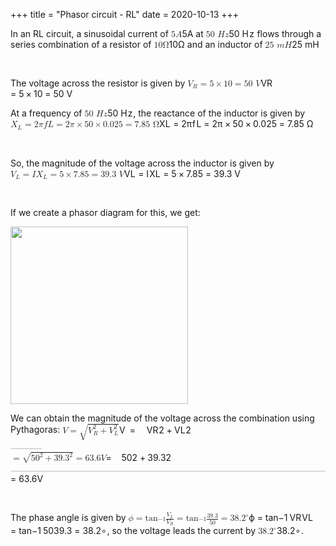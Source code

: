 +++
title = "Phasor circuit - RL"
date = 2020-10-13
+++
<p>In an RL circuit, a sinusoidal current of <span class="ql-formula" data-value="5A">﻿<span contenteditable="false"><span class="katex"><span class="katex-mathml"><math><semantics><mrow><mn>5</mn><mi>A</mi></mrow><annotation encoding="application/x-tex">5A</annotation></semantics></math></span><span class="katex-html" aria-hidden="true"><span class="base"><span class="strut" style="height: 0.68333em; vertical-align: 0em;"></span><span class="mord">5</span><span class="mord mathdefault">A</span></span></span></span></span>﻿</span> at <span class="ql-formula" data-value="50\ Hz">﻿<span contenteditable="false"><span class="katex"><span class="katex-mathml"><math><semantics><mrow><mn>50</mn><mtext>&nbsp;</mtext><mi>H</mi><mi>z</mi></mrow><annotation encoding="application/x-tex">50\ Hz</annotation></semantics></math></span><span class="katex-html" aria-hidden="true"><span class="base"><span class="strut" style="height: 0.68333em; vertical-align: 0em;"></span><span class="mord">5</span><span class="mord">0</span><span class="mspace">&nbsp;</span><span style="margin-right: 0.08125em;" class="mord mathdefault">H</span><span style="margin-right: 0.04398em;" class="mord mathdefault">z</span></span></span></span></span>﻿</span> flows through a series combination of a resistor of <span class="ql-formula" data-value="10\Omega">﻿<span contenteditable="false"><span class="katex"><span class="katex-mathml"><math><semantics><mrow><mn>10</mn><mi mathvariant="normal">Ω</mi></mrow><annotation encoding="application/x-tex">10\Omega</annotation></semantics></math></span><span class="katex-html" aria-hidden="true"><span class="base"><span class="strut" style="height: 0.68333em; vertical-align: 0em;"></span><span class="mord">1</span><span class="mord">0</span><span class="mord">Ω</span></span></span></span></span>﻿</span> and an inductor of <span class="ql-formula" data-value="25\ mH">﻿<span contenteditable="false"><span class="katex"><span class="katex-mathml"><math><semantics><mrow><mn>25</mn><mtext>&nbsp;</mtext><mi>m</mi><mi>H</mi></mrow><annotation encoding="application/x-tex">25\ mH</annotation></semantics></math></span><span class="katex-html" aria-hidden="true"><span class="base"><span class="strut" style="height: 0.68333em; vertical-align: 0em;"></span><span class="mord">2</span><span class="mord">5</span><span class="mspace">&nbsp;</span><span class="mord mathdefault">m</span><span style="margin-right: 0.08125em;" class="mord mathdefault">H</span></span></span></span></span>﻿</span></p><p><br></p><p>The voltage across the resistor is given by <span class="ql-formula" data-value="V_R=5\times10=50\ V">﻿<span contenteditable="false"><span class="katex"><span class="katex-mathml"><math><semantics><mrow><msub><mi>V</mi><mi>R</mi></msub><mo>=</mo><mn>5</mn><mo>×</mo><mn>10</mn><mo>=</mo><mn>50</mn><mtext>&nbsp;</mtext><mi>V</mi></mrow><annotation encoding="application/x-tex">V_R=5\times10=50\ V</annotation></semantics></math></span><span class="katex-html" aria-hidden="true"><span class="base"><span class="strut" style="height: 0.83333em; vertical-align: -0.15em;"></span><span class="mord"><span style="margin-right: 0.22222em;" class="mord mathdefault">V</span><span class="msupsub"><span class="vlist-t vlist-t2"><span class="vlist-r"><span class="vlist" style="height: 0.32833099999999993em;"><span class="" style="top: -2.5500000000000003em; margin-left: -0.22222em; margin-right: 0.05em;"><span class="pstrut" style="height: 2.7em;"></span><span class="sizing reset-size6 size3 mtight"><span style="margin-right: 0.00773em;" class="mord mathdefault mtight">R</span></span></span></span><span class="vlist-s">​</span></span><span class="vlist-r"><span class="vlist" style="height: 0.15em;"><span class=""></span></span></span></span></span></span><span class="mspace" style="margin-right: 0.2777777777777778em;"></span><span class="mrel">=</span><span class="mspace" style="margin-right: 0.2777777777777778em;"></span></span><span class="base"><span class="strut" style="height: 0.72777em; vertical-align: -0.08333em;"></span><span class="mord">5</span><span class="mspace" style="margin-right: 0.2222222222222222em;"></span><span class="mbin">×</span><span class="mspace" style="margin-right: 0.2222222222222222em;"></span></span><span class="base"><span class="strut" style="height: 0.64444em; vertical-align: 0em;"></span><span class="mord">1</span><span class="mord">0</span><span class="mspace" style="margin-right: 0.2777777777777778em;"></span><span class="mrel">=</span><span class="mspace" style="margin-right: 0.2777777777777778em;"></span></span><span class="base"><span class="strut" style="height: 0.68333em; vertical-align: 0em;"></span><span class="mord">5</span><span class="mord">0</span><span class="mspace">&nbsp;</span><span style="margin-right: 0.22222em;" class="mord mathdefault">V</span></span></span></span></span>﻿</span></p><p>At a frequency of <span class="ql-formula" data-value="50\ Hz">﻿<span contenteditable="false"><span class="katex"><span class="katex-mathml"><math><semantics><mrow><mn>50</mn><mtext>&nbsp;</mtext><mi>H</mi><mi>z</mi></mrow><annotation encoding="application/x-tex">50\ Hz</annotation></semantics></math></span><span class="katex-html" aria-hidden="true"><span class="base"><span class="strut" style="height: 0.68333em; vertical-align: 0em;"></span><span class="mord">5</span><span class="mord">0</span><span class="mspace">&nbsp;</span><span style="margin-right: 0.08125em;" class="mord mathdefault">H</span><span style="margin-right: 0.04398em;" class="mord mathdefault">z</span></span></span></span></span>﻿</span>, the reactance of the inductor is given by <span class="ql-formula" data-value="X_L=2\pi fL=2\pi\times50\times0.025=7.85\ \Omega">﻿<span contenteditable="false"><span class="katex"><span class="katex-mathml"><math><semantics><mrow><msub><mi>X</mi><mi>L</mi></msub><mo>=</mo><mn>2</mn><mi>π</mi><mi>f</mi><mi>L</mi><mo>=</mo><mn>2</mn><mi>π</mi><mo>×</mo><mn>50</mn><mo>×</mo><mn>0.025</mn><mo>=</mo><mn>7.85</mn><mtext>&nbsp;</mtext><mi mathvariant="normal">Ω</mi></mrow><annotation encoding="application/x-tex">X_L=2\pi fL=2\pi\times50\times0.025=7.85\ \Omega</annotation></semantics></math></span><span class="katex-html" aria-hidden="true"><span class="base"><span class="strut" style="height: 0.83333em; vertical-align: -0.15em;"></span><span class="mord"><span style="margin-right: 0.07847em;" class="mord mathdefault">X</span><span class="msupsub"><span class="vlist-t vlist-t2"><span class="vlist-r"><span class="vlist" style="height: 0.32833099999999993em;"><span class="" style="top: -2.5500000000000003em; margin-left: -0.07847em; margin-right: 0.05em;"><span class="pstrut" style="height: 2.7em;"></span><span class="sizing reset-size6 size3 mtight"><span class="mord mathdefault mtight">L</span></span></span></span><span class="vlist-s">​</span></span><span class="vlist-r"><span class="vlist" style="height: 0.15em;"><span class=""></span></span></span></span></span></span><span class="mspace" style="margin-right: 0.2777777777777778em;"></span><span class="mrel">=</span><span class="mspace" style="margin-right: 0.2777777777777778em;"></span></span><span class="base"><span class="strut" style="height: 0.8888799999999999em; vertical-align: -0.19444em;"></span><span class="mord">2</span><span style="margin-right: 0.03588em;" class="mord mathdefault">π</span><span style="margin-right: 0.10764em;" class="mord mathdefault">f</span><span class="mord mathdefault">L</span><span class="mspace" style="margin-right: 0.2777777777777778em;"></span><span class="mrel">=</span><span class="mspace" style="margin-right: 0.2777777777777778em;"></span></span><span class="base"><span class="strut" style="height: 0.72777em; vertical-align: -0.08333em;"></span><span class="mord">2</span><span style="margin-right: 0.03588em;" class="mord mathdefault">π</span><span class="mspace" style="margin-right: 0.2222222222222222em;"></span><span class="mbin">×</span><span class="mspace" style="margin-right: 0.2222222222222222em;"></span></span><span class="base"><span class="strut" style="height: 0.72777em; vertical-align: -0.08333em;"></span><span class="mord">5</span><span class="mord">0</span><span class="mspace" style="margin-right: 0.2222222222222222em;"></span><span class="mbin">×</span><span class="mspace" style="margin-right: 0.2222222222222222em;"></span></span><span class="base"><span class="strut" style="height: 0.64444em; vertical-align: 0em;"></span><span class="mord">0</span><span class="mord">.</span><span class="mord">0</span><span class="mord">2</span><span class="mord">5</span><span class="mspace" style="margin-right: 0.2777777777777778em;"></span><span class="mrel">=</span><span class="mspace" style="margin-right: 0.2777777777777778em;"></span></span><span class="base"><span class="strut" style="height: 0.68333em; vertical-align: 0em;"></span><span class="mord">7</span><span class="mord">.</span><span class="mord">8</span><span class="mord">5</span><span class="mspace">&nbsp;</span><span class="mord">Ω</span></span></span></span></span>﻿</span> </p><p><br></p><p>So, the magnitude of the voltage across the inductor is given by <span class="ql-formula" data-value="V_L=IX_L=5\times7.85=39.3\ V">﻿<span contenteditable="false"><span class="katex"><span class="katex-mathml"><math><semantics><mrow><msub><mi>V</mi><mi>L</mi></msub><mo>=</mo><mi>I</mi><msub><mi>X</mi><mi>L</mi></msub><mo>=</mo><mn>5</mn><mo>×</mo><mn>7.85</mn><mo>=</mo><mn>39.3</mn><mtext>&nbsp;</mtext><mi>V</mi></mrow><annotation encoding="application/x-tex">V_L=IX_L=5\times7.85=39.3\ V</annotation></semantics></math></span><span class="katex-html" aria-hidden="true"><span class="base"><span class="strut" style="height: 0.83333em; vertical-align: -0.15em;"></span><span class="mord"><span style="margin-right: 0.22222em;" class="mord mathdefault">V</span><span class="msupsub"><span class="vlist-t vlist-t2"><span class="vlist-r"><span class="vlist" style="height: 0.32833099999999993em;"><span class="" style="top: -2.5500000000000003em; margin-left: -0.22222em; margin-right: 0.05em;"><span class="pstrut" style="height: 2.7em;"></span><span class="sizing reset-size6 size3 mtight"><span class="mord mathdefault mtight">L</span></span></span></span><span class="vlist-s">​</span></span><span class="vlist-r"><span class="vlist" style="height: 0.15em;"><span class=""></span></span></span></span></span></span><span class="mspace" style="margin-right: 0.2777777777777778em;"></span><span class="mrel">=</span><span class="mspace" style="margin-right: 0.2777777777777778em;"></span></span><span class="base"><span class="strut" style="height: 0.83333em; vertical-align: -0.15em;"></span><span style="margin-right: 0.07847em;" class="mord mathdefault">I</span><span class="mord"><span style="margin-right: 0.07847em;" class="mord mathdefault">X</span><span class="msupsub"><span class="vlist-t vlist-t2"><span class="vlist-r"><span class="vlist" style="height: 0.32833099999999993em;"><span class="" style="top: -2.5500000000000003em; margin-left: -0.07847em; margin-right: 0.05em;"><span class="pstrut" style="height: 2.7em;"></span><span class="sizing reset-size6 size3 mtight"><span class="mord mathdefault mtight">L</span></span></span></span><span class="vlist-s">​</span></span><span class="vlist-r"><span class="vlist" style="height: 0.15em;"><span class=""></span></span></span></span></span></span><span class="mspace" style="margin-right: 0.2777777777777778em;"></span><span class="mrel">=</span><span class="mspace" style="margin-right: 0.2777777777777778em;"></span></span><span class="base"><span class="strut" style="height: 0.72777em; vertical-align: -0.08333em;"></span><span class="mord">5</span><span class="mspace" style="margin-right: 0.2222222222222222em;"></span><span class="mbin">×</span><span class="mspace" style="margin-right: 0.2222222222222222em;"></span></span><span class="base"><span class="strut" style="height: 0.64444em; vertical-align: 0em;"></span><span class="mord">7</span><span class="mord">.</span><span class="mord">8</span><span class="mord">5</span><span class="mspace" style="margin-right: 0.2777777777777778em;"></span><span class="mrel">=</span><span class="mspace" style="margin-right: 0.2777777777777778em;"></span></span><span class="base"><span class="strut" style="height: 0.68333em; vertical-align: 0em;"></span><span class="mord">3</span><span class="mord">9</span><span class="mord">.</span><span class="mord">3</span><span class="mspace">&nbsp;</span><span style="margin-right: 0.22222em;" class="mord mathdefault">V</span></span></span></span></span>﻿</span> </p><p><br></p><p>If we create a phasor diagram for this, we get:</p><p><img src="https://i.imgur.com/IJ9Psyt.png" width="284"></p><p>We can obtain the magnitude of the voltage across the combination using Pythagoras: <span class="ql-formula" data-value="V=\sqrt{V_R^2+V_L^2}">﻿<span contenteditable="false"><span class="katex"><span class="katex-mathml"><math><semantics><mrow><mi>V</mi><mo>=</mo><msqrt><mrow><msubsup><mi>V</mi><mi>R</mi><mn>2</mn></msubsup><mo>+</mo><msubsup><mi>V</mi><mi>L</mi><mn>2</mn></msubsup></mrow></msqrt></mrow><annotation encoding="application/x-tex">V=\sqrt{V_R^2+V_L^2}</annotation></semantics></math></span><span class="katex-html" aria-hidden="true"><span class="base"><span class="strut" style="height: 0.68333em; vertical-align: 0em;"></span><span style="margin-right: 0.22222em;" class="mord mathdefault">V</span><span class="mspace" style="margin-right: 0.2777777777777778em;"></span><span class="mrel">=</span><span class="mspace" style="margin-right: 0.2777777777777778em;"></span></span><span class="base"><span class="strut" style="height: 1.24em; vertical-align: -0.3038114999999999em;"></span><span class="mord sqrt"><span class="vlist-t vlist-t2"><span class="vlist-r"><span class="vlist" style="height: 0.9361885000000001em;"><span class="svg-align" style="top: -3.2em;"><span class="pstrut" style="height: 3.2em;"></span><span class="mord" style="padding-left: 1em;"><span class="mord"><span style="margin-right: 0.22222em;" class="mord mathdefault">V</span><span class="msupsub"><span class="vlist-t vlist-t2"><span class="vlist-r"><span class="vlist" style="height: 0.7959080000000001em;"><span class="" style="top: -2.4064690000000004em; margin-left: -0.22222em; margin-right: 0.05em;"><span class="pstrut" style="height: 2.7em;"></span><span class="sizing reset-size6 size3 mtight"><span style="margin-right: 0.00773em;" class="mord mathdefault mtight">R</span></span></span><span class="" style="top: -3.0448000000000004em; margin-right: 0.05em;"><span class="pstrut" style="height: 2.7em;"></span><span class="sizing reset-size6 size3 mtight"><span class="mord mtight">2</span></span></span></span><span class="vlist-s">​</span></span><span class="vlist-r"><span class="vlist" style="height: 0.29353099999999993em;"><span class=""></span></span></span></span></span></span><span class="mspace" style="margin-right: 0.2222222222222222em;"></span><span class="mbin">+</span><span class="mspace" style="margin-right: 0.2222222222222222em;"></span><span class="mord"><span style="margin-right: 0.22222em;" class="mord mathdefault">V</span><span class="msupsub"><span class="vlist-t vlist-t2"><span class="vlist-r"><span class="vlist" style="height: 0.7959080000000001em;"><span class="" style="top: -2.4064690000000004em; margin-left: -0.22222em; margin-right: 0.05em;"><span class="pstrut" style="height: 2.7em;"></span><span class="sizing reset-size6 size3 mtight"><span class="mord mathdefault mtight">L</span></span></span><span class="" style="top: -3.0448000000000004em; margin-right: 0.05em;"><span class="pstrut" style="height: 2.7em;"></span><span class="sizing reset-size6 size3 mtight"><span class="mord mtight">2</span></span></span></span><span class="vlist-s">​</span></span><span class="vlist-r"><span class="vlist" style="height: 0.29353099999999993em;"><span class=""></span></span></span></span></span></span></span></span><span class="" style="top: -2.8961885em;"><span class="pstrut" style="height: 3.2em;"></span><span class="hide-tail" style="min-width: 1.02em; height: 1.28em;"><svg width="400em" height="1.28em" viewBox="0 0 400000 1296" preserveAspectRatio="xMinYMin slice"><path d="M263,681c0.7,0,18,39.7,52,119c34,79.3,68.167,
158.7,102.5,238c34.3,79.3,51.8,119.3,52.5,120c340,-704.7,510.7,-1060.3,512,-1067
c4.7,-7.3,11,-11,19,-11H40000v40H1012.3s-271.3,567,-271.3,567c-38.7,80.7,-84,
175,-136,283c-52,108,-89.167,185.3,-111.5,232c-22.3,46.7,-33.8,70.3,-34.5,71
c-4.7,4.7,-12.3,7,-23,7s-12,-1,-12,-1s-109,-253,-109,-253c-72.7,-168,-109.3,
-252,-110,-252c-10.7,8,-22,16.7,-34,26c-22,17.3,-33.3,26,-34,26s-26,-26,-26,-26
s76,-59,76,-59s76,-60,76,-60z M1001 80H40000v40H1012z"></path></svg></span></span></span><span class="vlist-s">​</span></span><span class="vlist-r"><span class="vlist" style="height: 0.3038114999999999em;"><span class=""></span></span></span></span></span></span></span></span></span>﻿</span><span class="ql-formula" data-value="=\sqrt{50^2+39.3^2}=63.6V">﻿<span contenteditable="false"><span class="katex"><span class="katex-mathml"><math><semantics><mrow><mo>=</mo><msqrt><mrow><mn>5</mn><msup><mn>0</mn><mn>2</mn></msup><mo>+</mo><mn>39.</mn><msup><mn>3</mn><mn>2</mn></msup></mrow></msqrt><mo>=</mo><mn>63.6</mn><mi>V</mi></mrow><annotation encoding="application/x-tex">=\sqrt{50^2+39.3^2}=63.6V</annotation></semantics></math></span><span class="katex-html" aria-hidden="true"><span class="base"><span class="strut" style="height: 0.36687em; vertical-align: 0em;"></span><span class="mrel">=</span><span class="mspace" style="margin-right: 0.2777777777777778em;"></span></span><span class="base"><span class="strut" style="height: 1.04em; vertical-align: -0.12661100000000003em;"></span><span class="mord sqrt"><span class="vlist-t vlist-t2"><span class="vlist-r"><span class="vlist" style="height: 0.913389em;"><span class="svg-align" style="top: -3em;"><span class="pstrut" style="height: 3em;"></span><span class="mord" style="padding-left: 0.833em;"><span class="mord">5</span><span class="mord"><span class="mord">0</span><span class="msupsub"><span class="vlist-t"><span class="vlist-r"><span class="vlist" style="height: 0.740108em;"><span class="" style="top: -2.9890000000000003em; margin-right: 0.05em;"><span class="pstrut" style="height: 2.7em;"></span><span class="sizing reset-size6 size3 mtight"><span class="mord mtight">2</span></span></span></span></span></span></span></span><span class="mspace" style="margin-right: 0.2222222222222222em;"></span><span class="mbin">+</span><span class="mspace" style="margin-right: 0.2222222222222222em;"></span><span class="mord">3</span><span class="mord">9</span><span class="mord">.</span><span class="mord"><span class="mord">3</span><span class="msupsub"><span class="vlist-t"><span class="vlist-r"><span class="vlist" style="height: 0.740108em;"><span class="" style="top: -2.9890000000000003em; margin-right: 0.05em;"><span class="pstrut" style="height: 2.7em;"></span><span class="sizing reset-size6 size3 mtight"><span class="mord mtight">2</span></span></span></span></span></span></span></span></span></span><span class="" style="top: -2.873389em;"><span class="pstrut" style="height: 3em;"></span><span class="hide-tail" style="min-width: 0.853em; height: 1.08em;"><svg width="400em" height="1.08em" viewBox="0 0 400000 1080" preserveAspectRatio="xMinYMin slice"><path d="M95,702c-2.7,0,-7.17,-2.7,-13.5,-8c-5.8,-5.3,-9.5,
-10,-9.5,-14c0,-2,0.3,-3.3,1,-4c1.3,-2.7,23.83,-20.7,67.5,-54c44.2,-33.3,65.8,
-50.3,66.5,-51c1.3,-1.3,3,-2,5,-2c4.7,0,8.7,3.3,12,10s173,378,173,378c0.7,0,
35.3,-71,104,-213c68.7,-142,137.5,-285,206.5,-429c69,-144,104.5,-217.7,106.5,
-221c5.3,-9.3,12,-14,20,-14H400000v40H845.2724s-225.272,467,-225.272,467
s-235,486,-235,486c-2.7,4.7,-9,7,-19,7c-6,0,-10,-1,-12,-3s-194,-422,-194,-422
s-65,47,-65,47z M834 80H400000v40H845z"></path></svg></span></span></span><span class="vlist-s">​</span></span><span class="vlist-r"><span class="vlist" style="height: 0.12661100000000003em;"><span class=""></span></span></span></span></span><span class="mspace" style="margin-right: 0.2777777777777778em;"></span><span class="mrel">=</span><span class="mspace" style="margin-right: 0.2777777777777778em;"></span></span><span class="base"><span class="strut" style="height: 0.68333em; vertical-align: 0em;"></span><span class="mord">6</span><span class="mord">3</span><span class="mord">.</span><span class="mord">6</span><span style="margin-right: 0.22222em;" class="mord mathdefault">V</span></span></span></span></span>﻿</span> </p><p><br></p><p>The phase angle is given by <span class="ql-formula" data-value="\phi=\tan^{-1}\frac{V_L}{V_R}=\tan^{-1}\frac{39.3}{50}=38.2^{\circ}">﻿<span contenteditable="false"><span class="katex"><span class="katex-mathml"><math><semantics><mrow><mi>ϕ</mi><mo>=</mo><msup><mi>tan</mi><mo>⁡</mo><mrow><mo>−</mo><mn>1</mn></mrow></msup><mfrac><msub><mi>V</mi><mi>L</mi></msub><msub><mi>V</mi><mi>R</mi></msub></mfrac><mo>=</mo><msup><mi>tan</mi><mo>⁡</mo><mrow><mo>−</mo><mn>1</mn></mrow></msup><mfrac><mn>39.3</mn><mn>50</mn></mfrac><mo>=</mo><mn>38.</mn><msup><mn>2</mn><mo>∘</mo></msup></mrow><annotation encoding="application/x-tex">\phi=\tan^{-1}\frac{V_L}{V_R}=\tan^{-1}\frac{39.3}{50}=38.2^{\circ}</annotation></semantics></math></span><span class="katex-html" aria-hidden="true"><span class="base"><span class="strut" style="height: 0.8888799999999999em; vertical-align: -0.19444em;"></span><span class="mord mathdefault">ϕ</span><span class="mspace" style="margin-right: 0.2777777777777778em;"></span><span class="mrel">=</span><span class="mspace" style="margin-right: 0.2777777777777778em;"></span></span><span class="base"><span class="strut" style="height: 1.3339409999999998em; vertical-align: -0.44530499999999995em;"></span><span class="mop"><span class="mop">tan</span><span class="msupsub"><span class="vlist-t"><span class="vlist-r"><span class="vlist" style="height: 0.8190879999999999em;"><span class="" style="top: -3.06798em; margin-right: 0.05em;"><span class="pstrut" style="height: 2.7em;"></span><span class="sizing reset-size6 size3 mtight"><span class="mord mtight"><span class="mord mtight">−</span><span class="mord mtight">1</span></span></span></span></span></span></span></span></span><span class="mspace" style="margin-right: 0.16666666666666666em;"></span><span class="mord"><span class="mopen nulldelimiter"></span><span class="mfrac"><span class="vlist-t vlist-t2"><span class="vlist-r"><span class="vlist" style="height: 0.8886359999999999em;"><span class="" style="top: -2.6550000000000002em;"><span class="pstrut" style="height: 3em;"></span><span class="sizing reset-size6 size3 mtight"><span class="mord mtight"><span class="mord mtight"><span style="margin-right: 0.22222em;" class="mord mathdefault mtight">V</span><span class="msupsub"><span class="vlist-t vlist-t2"><span class="vlist-r"><span class="vlist" style="height: 0.3448em;"><span class="" style="top: -2.3567071428571427em; margin-left: -0.22222em; margin-right: 0.07142857142857144em;"><span class="pstrut" style="height: 2.5em;"></span><span class="sizing reset-size3 size1 mtight"><span style="margin-right: 0.00773em;" class="mord mathdefault mtight">R</span></span></span></span><span class="vlist-s">​</span></span><span class="vlist-r"><span class="vlist" style="height: 0.14329285714285717em;"><span class=""></span></span></span></span></span></span></span></span></span><span class="" style="top: -3.23em;"><span class="pstrut" style="height: 3em;"></span><span class="frac-line" style="border-bottom-width: 0.04em;"></span></span><span class="" style="top: -3.410305em;"><span class="pstrut" style="height: 3em;"></span><span class="sizing reset-size6 size3 mtight"><span class="mord mtight"><span class="mord mtight"><span style="margin-right: 0.22222em;" class="mord mathdefault mtight">V</span><span class="msupsub"><span class="vlist-t vlist-t2"><span class="vlist-r"><span class="vlist" style="height: 0.3448em;"><span class="" style="top: -2.3567071428571427em; margin-left: -0.22222em; margin-right: 0.07142857142857144em;"><span class="pstrut" style="height: 2.5em;"></span><span class="sizing reset-size3 size1 mtight"><span class="mord mathdefault mtight">L</span></span></span></span><span class="vlist-s">​</span></span><span class="vlist-r"><span class="vlist" style="height: 0.14329285714285717em;"><span class=""></span></span></span></span></span></span></span></span></span></span><span class="vlist-s">​</span></span><span class="vlist-r"><span class="vlist" style="height: 0.44530499999999995em;"><span class=""></span></span></span></span></span><span class="mclose nulldelimiter"></span></span><span class="mspace" style="margin-right: 0.2777777777777778em;"></span><span class="mrel">=</span><span class="mspace" style="margin-right: 0.2777777777777778em;"></span></span><span class="base"><span class="strut" style="height: 1.190108em; vertical-align: -0.345em;"></span><span class="mop"><span class="mop">tan</span><span class="msupsub"><span class="vlist-t"><span class="vlist-r"><span class="vlist" style="height: 0.8190879999999999em;"><span class="" style="top: -3.06798em; margin-right: 0.05em;"><span class="pstrut" style="height: 2.7em;"></span><span class="sizing reset-size6 size3 mtight"><span class="mord mtight"><span class="mord mtight">−</span><span class="mord mtight">1</span></span></span></span></span></span></span></span></span><span class="mspace" style="margin-right: 0.16666666666666666em;"></span><span class="mord"><span class="mopen nulldelimiter"></span><span class="mfrac"><span class="vlist-t vlist-t2"><span class="vlist-r"><span class="vlist" style="height: 0.845108em;"><span class="" style="top: -2.6550000000000002em;"><span class="pstrut" style="height: 3em;"></span><span class="sizing reset-size6 size3 mtight"><span class="mord mtight"><span class="mord mtight">5</span><span class="mord mtight">0</span></span></span></span><span class="" style="top: -3.23em;"><span class="pstrut" style="height: 3em;"></span><span class="frac-line" style="border-bottom-width: 0.04em;"></span></span><span class="" style="top: -3.394em;"><span class="pstrut" style="height: 3em;"></span><span class="sizing reset-size6 size3 mtight"><span class="mord mtight"><span class="mord mtight">3</span><span class="mord mtight">9</span><span class="mord mtight">.</span><span class="mord mtight">3</span></span></span></span></span><span class="vlist-s">​</span></span><span class="vlist-r"><span class="vlist" style="height: 0.345em;"><span class=""></span></span></span></span></span><span class="mclose nulldelimiter"></span></span><span class="mspace" style="margin-right: 0.2777777777777778em;"></span><span class="mrel">=</span><span class="mspace" style="margin-right: 0.2777777777777778em;"></span></span><span class="base"><span class="strut" style="height: 0.674115em; vertical-align: 0em;"></span><span class="mord">3</span><span class="mord">8</span><span class="mord">.</span><span class="mord"><span class="mord">2</span><span class="msupsub"><span class="vlist-t"><span class="vlist-r"><span class="vlist" style="height: 0.674115em;"><span class="" style="top: -3.063em; margin-right: 0.05em;"><span class="pstrut" style="height: 2.7em;"></span><span class="sizing reset-size6 size3 mtight"><span class="mord mtight"><span class="mord mtight">∘</span></span></span></span></span></span></span></span></span></span></span></span></span>﻿</span>, so the voltage leads the current by <span class="ql-formula" data-value="38.2^{\circ}">﻿<span contenteditable="false"><span class="katex"><span class="katex-mathml"><math><semantics><mrow><mn>38.</mn><msup><mn>2</mn><mo>∘</mo></msup></mrow><annotation encoding="application/x-tex">38.2^{\circ}</annotation></semantics></math></span><span class="katex-html" aria-hidden="true"><span class="base"><span class="strut" style="height: 0.674115em; vertical-align: 0em;"></span><span class="mord">3</span><span class="mord">8</span><span class="mord">.</span><span class="mord"><span class="mord">2</span><span class="msupsub"><span class="vlist-t"><span class="vlist-r"><span class="vlist" style="height: 0.674115em;"><span class="" style="top: -3.063em; margin-right: 0.05em;"><span class="pstrut" style="height: 2.7em;"></span><span class="sizing reset-size6 size3 mtight"><span class="mord mtight"><span class="mord mtight">∘</span></span></span></span></span></span></span></span></span></span></span></span></span>﻿</span>.</p>
